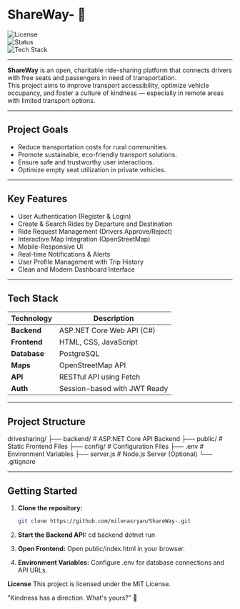 # ShareWay- 🚗 
![License](https://img.shields.io/badge/License-MIT-blue.svg)  
![Status](https://img.shields.io/badge/Status-Active-brightgreen.svg)  
![Tech Stack](https://img.shields.io/badge/Tech-ASP.NET_Core%20%7C%20PostgreSQL%20%7C%20JS-yellow.svg)

---

**ShareWay** is an open, charitable ride-sharing platform that connects drivers with free seats and passengers in need of transportation.  
This project aims to improve transport accessibility, optimize vehicle occupancy, and foster a culture of kindness — especially in remote areas with limited transport options.

---

##  Project Goals

-  Reduce transportation costs for rural communities.
-  Promote sustainable, eco-friendly transport solutions.
-  Ensure safe and trustworthy user interactions.
-  Optimize empty seat utilization in private vehicles.

---

##  Key Features

-  User Authentication (Register & Login)
-  Create & Search Rides by Departure and Destination
-  Ride Request Management (Drivers Approve/Reject)
-  Interactive Map Integration (OpenStreetMap)
-  Mobile-Responsive UI
-  Real-time Notifications & Alerts
-  User Profile Management with Trip History
-  Clean and Modern Dashboard Interface  

---

##  Tech Stack

| Technology   | Description          |
|--------------|----------------------|
| **Backend**  | ASP.NET Core Web API (C#) |
| **Frontend** | HTML, CSS, JavaScript |
| **Database** | PostgreSQL           |
| **Maps**     | OpenStreetMap API    |
| **API**      | RESTful API using Fetch |
| **Auth**     | Session-based with JWT Ready |

---

##  Project Structure

drivesharing/
├── backend/ # ASP.NET Core API Backend
├── public/ # Static Frontend Files
├── config/ # Configuration Files
├── .env # Environment Variables
├── server.js # Node.js Server (Optional)
└── .gitignore


---

##  Getting Started

1. **Clone the repository:**  
   ```bash
   git clone https://github.com/milenasryan/ShareWay-.git

2. **Start the Backend API:**
   cd backend
   dotnet run

3. **Open Frontend:**
   Open public/index.html in your browser.

4. **Environment Variables:**
   Configure .env for database connections and API URLs.

**License**
This project is licensed under the MIT License.

"Kindness has a direction. What's yours?" 🌟

